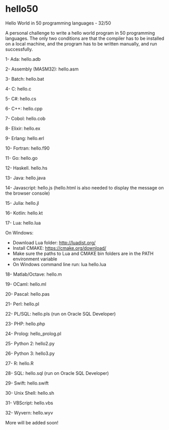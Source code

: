 # hello50
Hello World in 50 programming languages - 32/50

A personal challenge to write a hello world program in 50 programming languages. The only two conditions are that the compiler has to be installed on a local machine, and the program has to be written manually, and run successfully.

1- Ada: hello.adb

2- Assembly (MASM32): hello.asm

3- Batch: hello.bat

4- C: hello.c

5- C#: hello.cs

6- C++: hello.cpp

7- Cobol: hello.cob

8- Elixir: hello.ex

9- Erlang: hello.erl

10- Fortran: hello.f90

11- Go: hello.go

12- Haskell. hello.hs

13- Java: hello.java

14- Javascript: hello.js (hello.html is also needed to display the message on the browser console)

15- Julia: hello.jl

16- Kotlin: hello.kt

17- Lua: hello.lua

On Windows:
- Download Lua folder: http://luadist.org/
- Install CMAKE: https://cmake.org/download/
- Make sure the paths to Lua and CMAKE bin folders are in the PATH environment variable
- On Windows command line run: lua hello.lua

18- Matlab/Octave: hello.m

19- OCaml: hello.ml

20- Pascal: hello.pas

21- Perl: hello.pl

22- PL/SQL: hello.pls (run on Oracle SQL Developer)

23- PHP: hello.php

24- Prolog: hello_prolog.pl

25- Python 2: hello2.py

26- Python 3: hello3.py

27- R: hello.R

28- SQL: hello.sql (run on Oracle SQL Developer)

29- Swift: hello.swift

30- Unix Shell: hello.sh

31- VBScript: hello.vbs

32- Wyvern: hello.wyv

More will be added soon!
